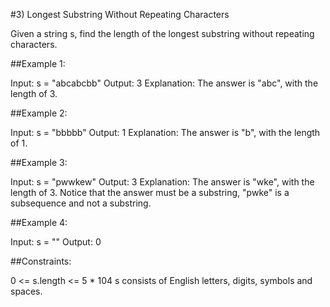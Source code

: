 #3) Longest Substring Without Repeating Characters

Given a string s, find the length of the longest substring without repeating characters.

##Example 1:

Input: s = "abcabcbb"
Output: 3
Explanation: The answer is "abc", with the length of 3.

##Example 2:

Input: s = "bbbbb"
Output: 1
Explanation: The answer is "b", with the length of 1.

##Example 3:

Input: s = "pwwkew"
Output: 3
Explanation: The answer is "wke", with the length of 3.
Notice that the answer must be a substring, "pwke" is a subsequence and not a substring.


##Example 4:

Input: s = ""
Output: 0
 

##Constraints:

0 <= s.length <= 5 * 104
s consists of English letters, digits, symbols and spaces.